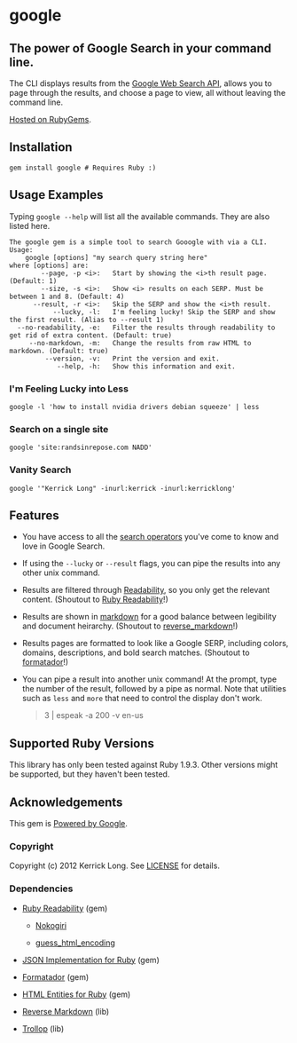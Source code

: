 google
======

## The power of Google Search in your command line.

The CLI displays results from the [Google Web Search API](https://developers.google.com/web-search/), allows you to page through the results, and choose a page to view, all without leaving the command line.

[Hosted on RubyGems](https://rubygems.org/gems/google).

## Installation

    gem install google # Requires Ruby :)

## Usage Examples

Typing `google --help` will list all the available commands. They are also listed here.

    The google gem is a simple tool to search Gooogle with via a CLI.
    Usage:
        google [options] "my search query string here"
    where [options] are:
            --page, -p <i>:   Start by showing the <i>th result page. (Default: 1)
            --size, -s <i>:   Show <i> results on each SERP. Must be between 1 and 8. (Default: 4)
          --result, -r <i>:   Skip the SERP and show the <i>th result.
               --lucky, -l:   I'm feeling lucky! Skip the SERP and show the first result. (Alias to --result 1)
      --no-readability, -e:   Filter the results through readability to get rid of extra content. (Default: true)
         --no-markdown, -m:   Change the results from raw HTML to markdown. (Default: true)
             --version, -v:   Print the version and exit.
                --help, -h:   Show this information and exit.

### I'm Feeling Lucky into Less

    google -l 'how to install nvidia drivers debian squeeze' | less

### Search on a single site

    google 'site:randsinrepose.com NADD'

### Vanity Search

    google '"Kerrick Long" -inurl:kerrick -inurl:kerricklong'

## Features

* You have access to all the [search operators](http://support.google.com/websearch/bin/answer.py?hl=en&answer=136861) you've come to know and love in Google Search.

* If using the `--lucky` or `--result` flags, you can pipe the results into any other unix command.

* Results are filtered through [Readability](http://www.readability.com/), so you only get the relevant content. (Shoutout to [Ruby Readability](https://github.com/iterationlabs/ruby-readability)!)

* Results are shown in [markdown](http://daringfireball.net/projects/markdown/) for a good balance between legibility and document heirarchy. (Shoutout to [reverse_markdown](https://github.com/xijo/reverse_markdown)!)

* Results pages are formatted to look like a Google SERP, including colors, domains, descriptions, and bold search matches. (Shoutout to [formatador](https://github.com/geemus/formatador)!)

* You can pipe a result into another unix command! At the prompt, type the number of the result, followed by a pipe as normal. Note that utilities such as `less` and `more` that need to control the display don't work.

    > 3 | espeak -a 200 -v en-us

## Supported Ruby Versions

This library has only been tested against Ruby 1.9.3. Other versions might be supported, but they haven't been tested.

## Acknowledgements

This gem is [Powered by Google](http://www.google.com).

### Copyright

Copyright (c) 2012 Kerrick Long. See [LICENSE](https://github.com/Kerrick/google/blob/master/LICENSE.md) for details.

### Dependencies

* [Ruby Readability](https://github.com/iterationlabs/ruby-readability) (gem)

    * [Nokogiri](http://nokogiri.org/)

    * [guess_html_encoding](https://github.com/iterationlabs/guess_html_encoding)

* [JSON Implementation for Ruby](http://flori.github.com/json/) (gem)

* [Formatador](https://github.com/geemus/formatador) (gem)

* [HTML Entities for Ruby](http://htmlentities.rubyforge.org/) (gem)

* [Reverse Markdown](https://github.com/xijo/reverse_markdown) (lib)

* [Trollop](http://trollop.rubyforge.org/) (lib)
